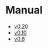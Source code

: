 <title>Céu Documentation</title>
<meta http-equiv="Content-Type" content="text/html; charset=UTF-8"/></p>

# Manual

- [v0.20](out/manual/v0.20/)
- [v0.10](https://github.com/fsantanna/ceu/blob/master/docs/manual/v0.10/manual-toc-v0.10.md)
- [v0.8](https://github.com/fsantanna/ceu/blob/master/docs/manual/v0.8/manual-toc-v0.8.md)
